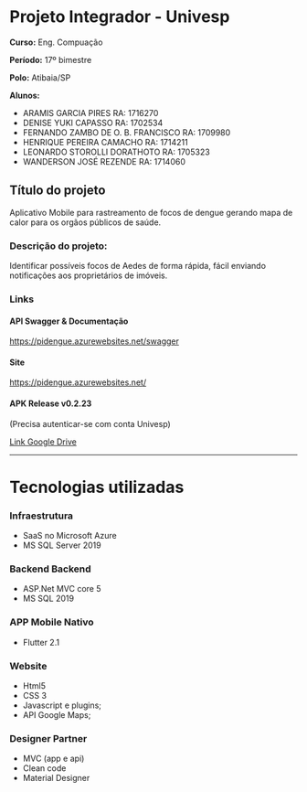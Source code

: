 # Projeto Integrador - Univesp

**Curso:** Eng. Compuação

**Período:** 17º bimestre

**Polo:** Atibaia/SP

**Alunos:**
- ARAMIS GARCIA PIRES RA: 1716270
- DENISE YUKI CAPASSO	RA: 1702534
- FERNANDO ZAMBO DE O. B. FRANCISCO	RA: 1709980
- HENRIQUE PEREIRA CAMACHO	RA: 1714211
- LEONARDO STOROLLI DORATHOTO	RA: 1705323
- WANDERSON JOSÉ REZENDE RA: 1714060

## Título do projeto
Aplicativo Mobile para rastreamento de focos de dengue gerando mapa de calor para os orgãos públicos de saúde.

### Descrição do projeto:
Identificar possíveis focos de Aedes de forma rápida, fácil enviando notificações aos proprietários de imóveis.

### Links
#### API Swagger & Documentação
https://pidengue.azurewebsites.net/swagger

#### Site
https://pidengue.azurewebsites.net/

#### APK Release v0.2.23
(Precisa autenticar-se com conta Univesp)

[Link Google Drive](https://drive.google.com/file/d/113eOF1KfeT01EF2BEYs1jj_28FXiiJrU/view?usp=sharing)

------------
# Tecnologias utilizadas
### Infraestrutura
 - SaaS no Microsoft Azure
 - MS SQL Server 2019
 
### Backend Backend
 - ASP.Net MVC core 5
 - MS SQL 2019
 
###  APP Mobile Nativo
 - Flutter 2.1
 
### Website 
- Html5
- CSS 3
- Javascript e plugins;
- API Google Maps;

 
 ### Designer Partner
 - MVC (app e api)
 - Clean code
 - Material Designer 
